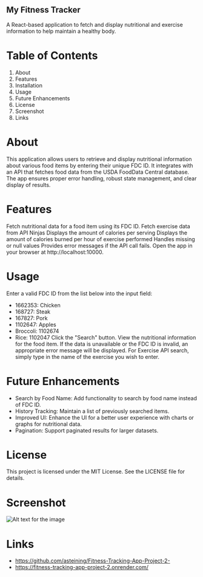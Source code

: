 ## My Fitness Tracker
A React-based application to fetch and display nutritional and exercise information to help maintain a healthy body. 

# Table of Contents
1. About
2. Features
3. Installation
4. Usage
5. Future Enhancements
6. License
7. Screenshot 
8. Links


# About
This application allows users to retrieve and display nutritional information about various food items by entering their unique FDC ID. It integrates with an API that fetches food data from the USDA FoodData Central database. The app ensures proper error handling, robust state management, and clear display of results.

# Features
Fetch nutritional data for a food item using its FDC ID.
Fetch exercise data from API Ninjas
Displays the amount of calories per serving
Displays the amount of calories burned per hour of exercise performed
Handles missing or null values
Provides error messages if the API call fails.
Open the app in your browser at http://localhost:10000.

# Usage
Enter a valid FDC ID from the list below into the input field:
 - 1662353: Chicken
 - 168727: Steak
 - 167827: Pork 
 - 1102647: Apples
 - Broccoli: 1102674
 - Rice: 1102047
Click the "Search" button.
View the nutritional information for the food item.
If the data is unavailable or the FDC ID is invalid, an appropriate error message will be displayed.
For Exercise API search, simply type in the name of the exercise you wish to enter. 

# Future Enhancements
- Search by Food Name: Add functionality to search by food name instead of FDC ID.
- History Tracking: Maintain a list of previously searched items.
- Improved UI: Enhance the UI for a better user experience with charts or graphs for nutritional data.
- Pagination: Support paginated results for larger datasets.

# License
This project is licensed under the MIT License. See the LICENSE file for details.

# Screenshot
![Alt text for the image](/client/public/Screenshot%202025-01-27%20at%207.57.44 PM.png)



# Links
- https://github.com/asteining/Fitness-Tracking-App-Project-2-
- https://fitness-tracking-app-project-2.onrender.com/
